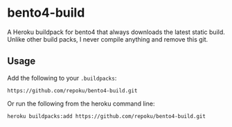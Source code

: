 # bento4-build

A Heroku buildpack for bento4 that always downloads the latest static build.
Unlike other build packs, I never compile anything and remove this git.

## Usage

Add the following to your `.buildpacks`:

```
https://github.com/repoku/bento4-build.git
```

Or run the following from the heroku command line:

```
heroku buildpacks:add https://github.com/repoku/bento4-build.git
